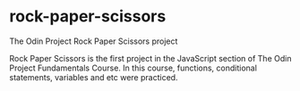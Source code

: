 # rock-paper-scissors

The Odin Project Rock Paper Scissors project

Rock Paper Scissors is the first project in the JavaScript section of The Odin Project Fundamentals Course.
In this course, functions, conditional statements, variables and etc were practiced.
